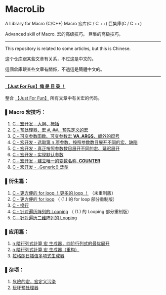 # MacroLib

A Library for Macro (C/C++) Macro 宏库(C / C ++) 巨集庫(C / C ++)

Advanced skill of Macro. 宏的高级技巧。 巨集的高級技巧。

___

This repository is related to some articles, but this is Chinese.

这个仓库跟某些文章有关系，不过这是中文的。 

這個倉庫跟某些文章有關係，不過這是簡體中文的。

___

#### [【Just For Fun】俺 是 目 录 ！](https://zhuanlan.zhihu.com/p/59807834)

整合 [【Just For Fun】](https://zhuanlan.zhihu.com/p/59807834) 所有文章中有关宏的代码。

### ▌**Macro 宏技巧：**

1. [C - 宏开发 - 大綱、概括](https://zhuanlan.zhihu.com/p/59923365)
2. [C - 预处理器、宏 #, ##、预先定义的宏](https://zhuanlan.zhihu.com/p/60998127)
3. [C - 可变参数函数、可变参数宏 __VA_ARGS__、额外的逗号](https://zhuanlan.zhihu.com/p/60915174)
4. [C - 宏开发 - 选取第 n 项参数、按照参数数目展开不同的宏、缺陷](https://zhuanlan.zhihu.com/p/61152480)
5. [C - 宏开发 - 真正按照参数数目展开不同的宏、延迟展开](https://zhuanlan.zhihu.com/p/61467125)
6. [C - 宏开发 - 实现默认参数](https://zhuanlan.zhihu.com/p/62343197)
7. [C - 宏开发 - 建立唯一的变数名称, __COUNTER__](https://zhuanlan.zhihu.com/p/64479211)
8. [C - 宏开发 - _Generic() 泛型](https://zhuanlan.zhihu.com/p/66029308)

### ▌**衍生篇：**

1. [C - 更方便的 for loop ！更多的 loop ！](https://zhuanlan.zhihu.com/p/59654218) （未重制版）
2. [C - 更方便的 for loop](https://zhuanlan.zhihu.com/p/67516094) （ (1.) 的 for loop 部分重制版）
3. [C - 换行](https://zhuanlan.zhihu.com/p/69300862)
4. [C - 针对遍历阵列的 Looping](https://zhuanlan.zhihu.com/p/68627239) （ (1.) 的 Looping 部分重制版）
5. [C - 针对遍历二维阵列的 Looping](https://zhuanlan.zhihu.com/p/75323881)

### ▌**应用篇：**

1. [n 階行列式計算 宏 生成器，四阶行列式的最优展开](https://zhuanlan.zhihu.com/p/77057988)
2. [n 階行列式計算 宏 生成器（重构）](https://zhuanlan.zhihu.com/p/77388741)
3. [拉格朗日插值多项式生成器](https://zhuanlan.zhihu.com/p/77491558)

### **▌杂项：**

1. [危險的宏，宏定义污染](https://zhuanlan.zhihu.com/p/70292429)
2. [玩坏预处理器](https://zhuanlan.zhihu.com/p/75584300)
